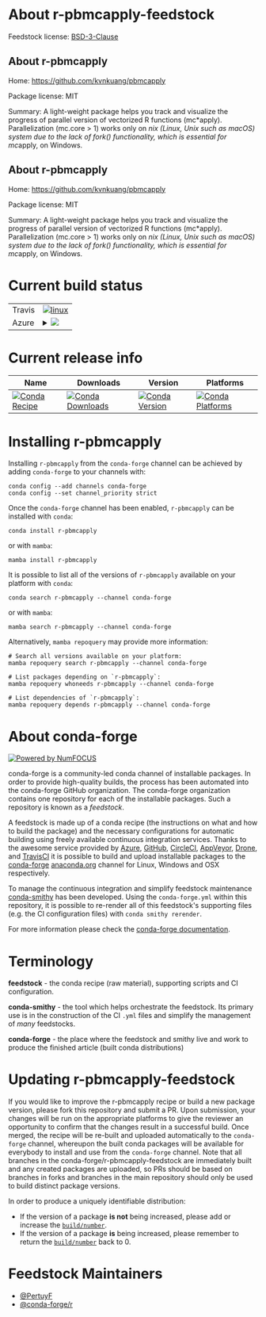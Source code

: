 About r-pbmcapply-feedstock
===========================

Feedstock license: [BSD-3-Clause](https://github.com/conda-forge/r-pbmcapply-feedstock/blob/main/LICENSE.txt)


About r-pbmcapply
-----------------

Home: https://github.com/kvnkuang/pbmcapply

Package license: MIT

Summary: A light-weight package helps you track and visualize the progress of parallel version of vectorized R functions (mc*apply). Parallelization (mc.core > 1) works only on *nix (Linux, Unix such as macOS) system due to the lack of fork() functionality, which is essential for mc*apply, on Windows.

About r-pbmcapply
-----------------

Home: https://github.com/kvnkuang/pbmcapply

Package license: MIT

Summary: A light-weight package helps you track and visualize the progress of parallel version of vectorized R functions (mc*apply). Parallelization (mc.core > 1) works only on *nix (Linux, Unix such as macOS) system due to the lack of fork() functionality, which is essential for mc*apply, on Windows.

Current build status
====================


<table><tr>
    <td>Travis</td>
    <td>
      <a href="https://app.travis-ci.com/conda-forge/r-pbmcapply-feedstock">
        <img alt="linux" src="https://img.shields.io/travis/com/conda-forge/r-pbmcapply-feedstock/main.svg?label=Linux">
      </a>
    </td>
  </tr>
    
  <tr>
    <td>Azure</td>
    <td>
      <details>
        <summary>
          <a href="https://dev.azure.com/conda-forge/feedstock-builds/_build/latest?definitionId=6821&branchName=main">
            <img src="https://dev.azure.com/conda-forge/feedstock-builds/_apis/build/status/r-pbmcapply-feedstock?branchName=main">
          </a>
        </summary>
        <table>
          <thead><tr><th>Variant</th><th>Status</th></tr></thead>
          <tbody><tr>
              <td>linux_64_r_base4.3</td>
              <td>
                <a href="https://dev.azure.com/conda-forge/feedstock-builds/_build/latest?definitionId=6821&branchName=main">
                  <img src="https://dev.azure.com/conda-forge/feedstock-builds/_apis/build/status/r-pbmcapply-feedstock?branchName=main&jobName=linux&configuration=linux%20linux_64_r_base4.3" alt="variant">
                </a>
              </td>
            </tr><tr>
              <td>linux_64_r_base4.4</td>
              <td>
                <a href="https://dev.azure.com/conda-forge/feedstock-builds/_build/latest?definitionId=6821&branchName=main">
                  <img src="https://dev.azure.com/conda-forge/feedstock-builds/_apis/build/status/r-pbmcapply-feedstock?branchName=main&jobName=linux&configuration=linux%20linux_64_r_base4.4" alt="variant">
                </a>
              </td>
            </tr><tr>
              <td>linux_aarch64_r_base4.3</td>
              <td>
                <a href="https://dev.azure.com/conda-forge/feedstock-builds/_build/latest?definitionId=6821&branchName=main">
                  <img src="https://dev.azure.com/conda-forge/feedstock-builds/_apis/build/status/r-pbmcapply-feedstock?branchName=main&jobName=linux&configuration=linux%20linux_aarch64_r_base4.3" alt="variant">
                </a>
              </td>
            </tr><tr>
              <td>linux_aarch64_r_base4.4</td>
              <td>
                <a href="https://dev.azure.com/conda-forge/feedstock-builds/_build/latest?definitionId=6821&branchName=main">
                  <img src="https://dev.azure.com/conda-forge/feedstock-builds/_apis/build/status/r-pbmcapply-feedstock?branchName=main&jobName=linux&configuration=linux%20linux_aarch64_r_base4.4" alt="variant">
                </a>
              </td>
            </tr><tr>
              <td>linux_ppc64le_r_base4.3</td>
              <td>
                <a href="https://dev.azure.com/conda-forge/feedstock-builds/_build/latest?definitionId=6821&branchName=main">
                  <img src="https://dev.azure.com/conda-forge/feedstock-builds/_apis/build/status/r-pbmcapply-feedstock?branchName=main&jobName=linux&configuration=linux%20linux_ppc64le_r_base4.3" alt="variant">
                </a>
              </td>
            </tr><tr>
              <td>linux_ppc64le_r_base4.4</td>
              <td>
                <a href="https://dev.azure.com/conda-forge/feedstock-builds/_build/latest?definitionId=6821&branchName=main">
                  <img src="https://dev.azure.com/conda-forge/feedstock-builds/_apis/build/status/r-pbmcapply-feedstock?branchName=main&jobName=linux&configuration=linux%20linux_ppc64le_r_base4.4" alt="variant">
                </a>
              </td>
            </tr><tr>
              <td>osx_64_r_base4.3</td>
              <td>
                <a href="https://dev.azure.com/conda-forge/feedstock-builds/_build/latest?definitionId=6821&branchName=main">
                  <img src="https://dev.azure.com/conda-forge/feedstock-builds/_apis/build/status/r-pbmcapply-feedstock?branchName=main&jobName=osx&configuration=osx%20osx_64_r_base4.3" alt="variant">
                </a>
              </td>
            </tr><tr>
              <td>osx_64_r_base4.4</td>
              <td>
                <a href="https://dev.azure.com/conda-forge/feedstock-builds/_build/latest?definitionId=6821&branchName=main">
                  <img src="https://dev.azure.com/conda-forge/feedstock-builds/_apis/build/status/r-pbmcapply-feedstock?branchName=main&jobName=osx&configuration=osx%20osx_64_r_base4.4" alt="variant">
                </a>
              </td>
            </tr><tr>
              <td>win_64_r_base4.3</td>
              <td>
                <a href="https://dev.azure.com/conda-forge/feedstock-builds/_build/latest?definitionId=6821&branchName=main">
                  <img src="https://dev.azure.com/conda-forge/feedstock-builds/_apis/build/status/r-pbmcapply-feedstock?branchName=main&jobName=win&configuration=win%20win_64_r_base4.3" alt="variant">
                </a>
              </td>
            </tr><tr>
              <td>win_64_r_base4.4</td>
              <td>
                <a href="https://dev.azure.com/conda-forge/feedstock-builds/_build/latest?definitionId=6821&branchName=main">
                  <img src="https://dev.azure.com/conda-forge/feedstock-builds/_apis/build/status/r-pbmcapply-feedstock?branchName=main&jobName=win&configuration=win%20win_64_r_base4.4" alt="variant">
                </a>
              </td>
            </tr>
          </tbody>
        </table>
      </details>
    </td>
  </tr>
</table>

Current release info
====================

| Name | Downloads | Version | Platforms |
| --- | --- | --- | --- |
| [![Conda Recipe](https://img.shields.io/badge/recipe-r--pbmcapply-green.svg)](https://anaconda.org/conda-forge/r-pbmcapply) | [![Conda Downloads](https://img.shields.io/conda/dn/conda-forge/r-pbmcapply.svg)](https://anaconda.org/conda-forge/r-pbmcapply) | [![Conda Version](https://img.shields.io/conda/vn/conda-forge/r-pbmcapply.svg)](https://anaconda.org/conda-forge/r-pbmcapply) | [![Conda Platforms](https://img.shields.io/conda/pn/conda-forge/r-pbmcapply.svg)](https://anaconda.org/conda-forge/r-pbmcapply) |

Installing r-pbmcapply
======================

Installing `r-pbmcapply` from the `conda-forge` channel can be achieved by adding `conda-forge` to your channels with:

```
conda config --add channels conda-forge
conda config --set channel_priority strict
```

Once the `conda-forge` channel has been enabled, `r-pbmcapply` can be installed with `conda`:

```
conda install r-pbmcapply
```

or with `mamba`:

```
mamba install r-pbmcapply
```

It is possible to list all of the versions of `r-pbmcapply` available on your platform with `conda`:

```
conda search r-pbmcapply --channel conda-forge
```

or with `mamba`:

```
mamba search r-pbmcapply --channel conda-forge
```

Alternatively, `mamba repoquery` may provide more information:

```
# Search all versions available on your platform:
mamba repoquery search r-pbmcapply --channel conda-forge

# List packages depending on `r-pbmcapply`:
mamba repoquery whoneeds r-pbmcapply --channel conda-forge

# List dependencies of `r-pbmcapply`:
mamba repoquery depends r-pbmcapply --channel conda-forge
```


About conda-forge
=================

[![Powered by
NumFOCUS](https://img.shields.io/badge/powered%20by-NumFOCUS-orange.svg?style=flat&colorA=E1523D&colorB=007D8A)](https://numfocus.org)

conda-forge is a community-led conda channel of installable packages.
In order to provide high-quality builds, the process has been automated into the
conda-forge GitHub organization. The conda-forge organization contains one repository
for each of the installable packages. Such a repository is known as a *feedstock*.

A feedstock is made up of a conda recipe (the instructions on what and how to build
the package) and the necessary configurations for automatic building using freely
available continuous integration services. Thanks to the awesome service provided by
[Azure](https://azure.microsoft.com/en-us/services/devops/), [GitHub](https://github.com/),
[CircleCI](https://circleci.com/), [AppVeyor](https://www.appveyor.com/),
[Drone](https://cloud.drone.io/welcome), and [TravisCI](https://travis-ci.com/)
it is possible to build and upload installable packages to the
[conda-forge](https://anaconda.org/conda-forge) [anaconda.org](https://anaconda.org/)
channel for Linux, Windows and OSX respectively.

To manage the continuous integration and simplify feedstock maintenance
[conda-smithy](https://github.com/conda-forge/conda-smithy) has been developed.
Using the ``conda-forge.yml`` within this repository, it is possible to re-render all of
this feedstock's supporting files (e.g. the CI configuration files) with ``conda smithy rerender``.

For more information please check the [conda-forge documentation](https://conda-forge.org/docs/).

Terminology
===========

**feedstock** - the conda recipe (raw material), supporting scripts and CI configuration.

**conda-smithy** - the tool which helps orchestrate the feedstock.
                   Its primary use is in the construction of the CI ``.yml`` files
                   and simplify the management of *many* feedstocks.

**conda-forge** - the place where the feedstock and smithy live and work to
                  produce the finished article (built conda distributions)


Updating r-pbmcapply-feedstock
==============================

If you would like to improve the r-pbmcapply recipe or build a new
package version, please fork this repository and submit a PR. Upon submission,
your changes will be run on the appropriate platforms to give the reviewer an
opportunity to confirm that the changes result in a successful build. Once
merged, the recipe will be re-built and uploaded automatically to the
`conda-forge` channel, whereupon the built conda packages will be available for
everybody to install and use from the `conda-forge` channel.
Note that all branches in the conda-forge/r-pbmcapply-feedstock are
immediately built and any created packages are uploaded, so PRs should be based
on branches in forks and branches in the main repository should only be used to
build distinct package versions.

In order to produce a uniquely identifiable distribution:
 * If the version of a package **is not** being increased, please add or increase
   the [``build/number``](https://docs.conda.io/projects/conda-build/en/latest/resources/define-metadata.html#build-number-and-string).
 * If the version of a package **is** being increased, please remember to return
   the [``build/number``](https://docs.conda.io/projects/conda-build/en/latest/resources/define-metadata.html#build-number-and-string)
   back to 0.

Feedstock Maintainers
=====================

* [@PertuyF](https://github.com/PertuyF/)
* [@conda-forge/r](https://github.com/conda-forge/r/)

